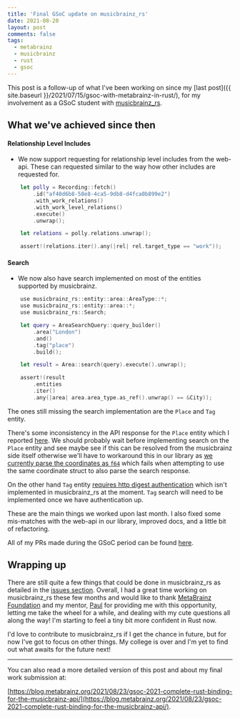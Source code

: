 ```yaml
---
title: 'Final GSoC update on musicbrainz_rs'
date: 2021-08-20
layout: post
comments: false
tags:
  - metabrainz
  - musicbrainz
  - rust
  - gsoc
---
```


This post is a follow-up of what I've been working on since my [last post]({{ site.baseurl }}/2021/07/15/gsoc-with-metabrainz-in-rust/),
for my involvement as a GSoC student with [musicbrainz_rs](https://github.com/oknozor/musicbrainz_rs).

## What we've achieved since then

#### Relationship Level Includes

- We now support requesting for relationship level includes from the web-api.
  These can requested similar to the way how other includes are requested for.
```swift
    let polly = Recording::fetch()
        .id("af40d6b8-58e8-4ca5-9db8-d4fca0b899e2")
        .with_work_relations()
        .with_work_level_relations()
        .execute()
        .unwrap();

    let relations = polly.relations.unwrap();

    assert!(relations.iter().any(|rel| rel.target_type == "work"));
```

#### Search

- We now also have search implemented on most of the entities supported by musicbrainz.
```swift
    use musicbrainz_rs::entity::area::AreaType::*;
    use musicbrainz_rs::entity::area::*;
    use musicbrainz_rs::Search;

    let query = AreaSearchQuery::query_builder()
        .area("London")
        .and()
        .tag("place")
        .build();

    let result = Area::search(query).execute().unwrap();

    assert!(result
        .entities
        .iter()
        .any(|area| area.area_type.as_ref().unwrap() == &City));
```
  The ones still missing the search implementation are the `Place` and `Tag` entity.

  There's some inconsistency in the API response for the `Place` entity which I reported
[here](https://tickets.metabrainz.org/browse/SEARCH-664). We should probably wait before implementing
search on the `Place` entity and see maybe see if this can be resolved from the musicbrainz side
itself otherwise we'll have to workaround this in our library as
[we currently parse the coordinates as `f64`](https://github.com/oknozor/musicbrainz_rs/blob/ae0fd81fecb8897514d9c211ba52650cd1512ab1/src/entity/place.rs#L45-L49)
which fails when attempting to use the same coordinate struct to also parse the search response.

  On the other hand `Tag` entity [requires http digest authentication](https://musicbrainz.org/doc/MusicBrainz_API#Misc_inc.3D_arguments)
which isn't implemented in musicbrainz_rs at the moment. `Tag` search will need to be implemented once
we have authentication up.

These are the main things we worked upon last month. I also fixed some mis-matches with the web-api in
our library, improved docs, and a little bit of refactoring.

All of my PRs made during the GSoC period can be found [here](https://github.com/oknozor/musicbrainz_rs/pulls?q=is%3Apr+author%3Aritiek+created%3A%3C%3D2021-08-23).

## Wrapping up

There are still quite a few things that could be done in musicbrainz_rs as detailed in the
[issues section](https://github.com/oknozor/musicbrainz_rs/issues). Overall, I had a great time working on
musicbrainz_rs these few months and would like to thank [MetaBrainz Foundation](https://metabrainz.org/)
and my mentor, [Paul](https://github.com/oknozor/) for providing me with this opportunity, letting me
take the wheel for a while, and dealing with my cute questions all along the way! I'm starting to feel
a tiny bit more confident in Rust now.

I'd love to contribute to musicbrainz_rs if I get the chance in future, but for now I've got to focus
on other things. My college is over and I'm yet to find out what awaits for the future next!

--------

You can also read a more detailed version of this post and about my final work submission at:

[https://blog.metabrainz.org/2021/08/23/gsoc-2021-complete-rust-binding-for-the-musicbrainz-api/](https://blog.metabrainz.org/2021/08/23/gsoc-2021-complete-rust-binding-for-the-musicbrainz-api/).
